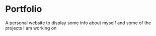 # Portfolio
A personal website to display some info about myself and some of the projects I am working on
